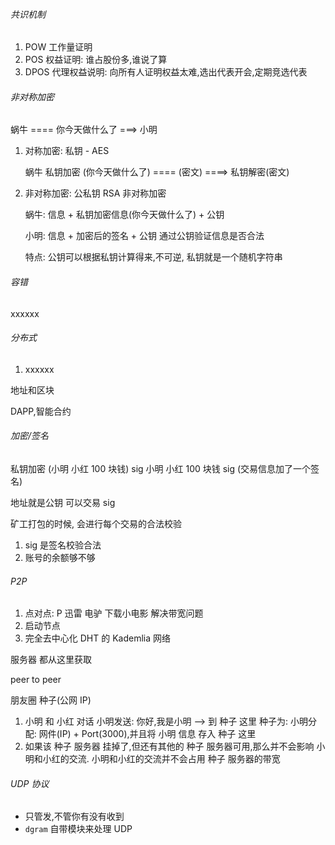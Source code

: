 ###### 共识机制

1. POW 工作量证明
2. POS 权益证明: 谁占股份多,谁说了算
3. DPOS 代理权益说明: 向所有人证明权益太难,选出代表开会,定期竞选代表

###### 非对称加密

蜗牛 ==== 你今天做什么了 ===> 小明

1. 对称加密: 私钥 - AES

   蜗牛 私钥加密 (你今天做什么了) ==== (密文) ====> 私钥解密(密文)

2. 非对称加密: 公私钥 RSA 非对称加密

   蜗牛: 信息 + 私钥加密信息(你今天做什么了) + 公钥

   小明: 信息 + 加密后的签名 + 公钥 通过公钥验证信息是否合法

   特点: 公钥可以根据私钥计算得来,不可逆, 私钥就是一个随机字符串

###### 容错

xxxxxx

###### 分布式

1. xxxxxx

地址和区块

DAPP,智能合约

###### 加密/签名

私钥加密 (小明 小红 100 块钱) sig
小明 小红 100 块钱 sig (交易信息加了一个签名)

地址就是公钥 可以交易 sig

矿工打包的时候, 会进行每个交易的合法校验

1. sig 是签名校验合法
2. 账号的余额够不够

###### P2P

1. 点对点: P 迅雷 电驴 下载小电影 解决带宽问题
2. 启动节点
3. 完全去中心化 DHT 的 Kademlia 网络

服务器 都从这里获取

peer to peer

朋友圈 种子(公网 IP)

1. 小明 和 小红 对话
   小明发送: 你好,我是小明 --> 到 种子 这里
   种子为: 小明分配: 网件(IP) + Port(3000),并且将 小明 信息 存入 种子 这里
2. 如果该 种子 服务器 挂掉了,但还有其他的 种子 服务器可用,那么并不会影响 小明和小红的交流.
   小明和小红的交流并不会占用 种子 服务器的带宽

###### UDP 协议

- 只管发,不管你有没有收到
- `dgram` 自带模块来处理 UDP
